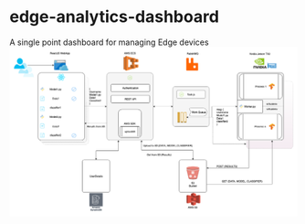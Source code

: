# edge-analytics-dashboard
A single point dashboard for managing Edge devices
![Architecture Diagram](https://github.com/mhn10/edge-analytics-dashboard/blob/master/readme_assets/Edge_analytics_arch.png)